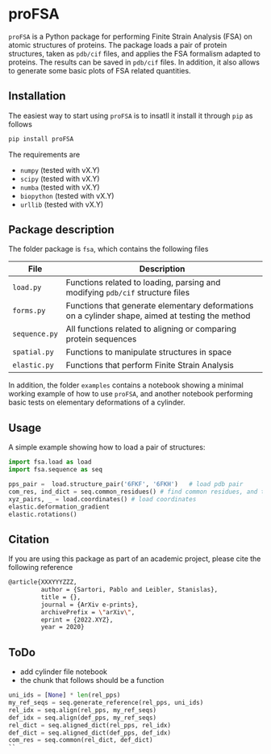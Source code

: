 # proFSA
`proFSA` is a Python package for performing Finite Strain Analysis (FSA) on atomic structures of proteins. The package loads a pair of protein structures, taken as `pdb/cif` files, and applies the FSA formalism adapted to proteins. The results can be saved in `pdb/cif` files. In addition, it also allows to generate some basic plots of FSA related quantities.

## Installation

The easiest way to start using `proFSA` is to insatll it install it through `pip` as follows

```bash
pip install proFSA
```
 The requirements are

- `numpy` (tested with vX.Y)
- `scipy` (tested with vX.Y)
- `numba` (tested with vX.Y)
- `biopython` (tested with vX.Y)
- `urllib` (tested with vX.Y)


## Package description

The folder package is `fsa`, which contains the following files

| File                          | Description |
|-------------------------------|-------------|
| ```load.py```       | Functions related to loading, parsing and modifying `pdb/cif` structure files |
| ```forms.py```   | Functions that generate elementary deformations on a cylinder shape, aimed at testing the method |
| ```sequence.py```  | All functions related to aligning or comparing protein sequences |
| ```spatial.py```  | Functions to manipulate structures in space |
| ```elastic.py```    | Functions that perform Finite Strain Analysis |

In addition, the folder `examples` contains a notebook showing a minimal working example of how to use `proFSA`, and another notebook performing basic tests on elementary deformations of a cylinder.


## Usage
A simple example showing how to load a pair of structures:

```python
import fsa.load as load
import fsa.sequence as seq

pps_pair =  load.structure_pair('6FKF', '6FKH')   # load pdb pair
com_res, ind_dict = seq.common_residues() # find common residues, and translation dictionary
xyz_pairs, _ = load.coordinates() # load coordinates
elastic.deformation_gradient
elastic.rotations()
```


## Citation

If you are using this package as part of an academic project, please cite the following reference

```bash
@article{XXXYYYZZZ,
         author = {Sartori, Pablo and Leibler, Stanislas},
         title = {},
         journal = {ArXiv e-prints},
         archivePrefix = \"arXiv\",
         eprint = {2022.XYZ},
         year = 2020}
```

## ToDo

- add cylinder file notebook
- the chunk that follows should be a function
``` python
uni_ids = [None] * len(rel_pps)
my_ref_seqs = seq.generate_reference(rel_pps, uni_ids)
rel_idx = seq.align(rel_pps, my_ref_seqs)
def_idx = seq.align(def_pps, my_ref_seqs)
rel_dict = seq.aligned_dict(rel_pps, rel_idx)
def_dict = seq.aligned_dict(def_pps, def_idx)
com_res = seq.common(rel_dict, def_dict)
``